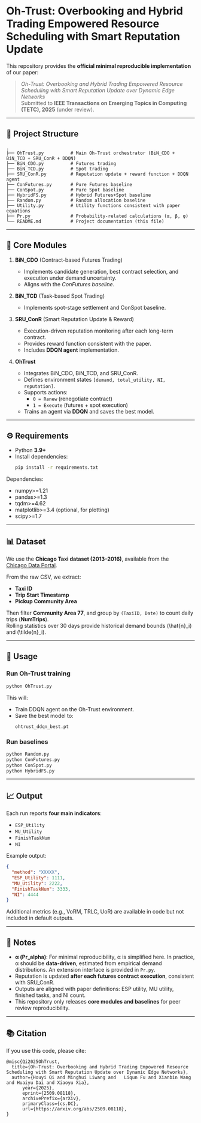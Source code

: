 # Oh-Trust: Overbooking and Hybrid Trading Empowered Resource Scheduling with Smart Reputation Update

This repository provides the **official minimal reproducible implementation** of our paper:

> *Oh-Trust: Overbooking and Hybrid Trading Empowered Resource Scheduling with Smart Reputation Update over Dynamic Edge Networks*  
> Submitted to **IEEE Transactions on Emerging Topics in Computing (TETC), 2025** (under review).

---

## 📂 Project Structure

```
.
├── OhTrust.py          # Main Oh-Trust orchestrator (BiN_CDO + BiN_TCD + SRU_ConR + DDQN)
├── BiN_CDO.py          # Futures trading 
├── BiN_TCD.py          # Spot trading 
├── SRU_ConR.py         # Reputation update + reward function + DDQN agent
├── ConFutures.py       # Pure Futures baseline
├── ConSpot.py          # Pure Spot baseline
├── HybridFS.py         # Hybrid Futures+Spot baseline
├── Random.py           # Random allocation baseline
├── Utility.py          # Utility functions consistent with paper equations
├── Pr.py               # Probability-related calculations (α, β, φ)
└── README.md           # Project documentation (this file)
```

---

## 🔑 Core Modules

1. **BiN_CDO** (Contract-based Futures Trading)  
   - Implements candidate generation, best contract selection, and execution under demand uncertainty.  
   - Aligns with the *ConFutures baseline*.  

2. **BiN_TCD** (Task-based Spot Trading)  
   - Implements spot-stage settlement and ConSpot baseline.  

3. **SRU_ConR** (Smart Reputation Update & Reward)  
   - Execution-driven reputation monitoring after each long-term contract.  
   - Provides reward function consistent with the paper.  
   - Includes **DDQN agent** implementation.  

4. **OhTrust**  
   - Integrates BiN_CDO, BiN_TCD, and SRU_ConR.  
   - Defines environment states `[demand, total_utility, NI, reputation]`.  
   - Supports actions:  
     - `0 = Renew` (renegotiate contract)  
     - `1 = Execute` (futures + spot execution)  
   - Trains an agent via **DDQN** and saves the best model.  

---

## ⚙️ Requirements

- Python **3.9+**  
- Install dependencies:  
  ```bash
  pip install -r requirements.txt
  ```  

Dependencies:
- numpy>=1.21  
- pandas>=1.3  
- tqdm>=4.62  
- matplotlib>=3.4 (optional, for plotting)  
- scipy>=1.7  

---

## 📊 Dataset

We use the **Chicago Taxi dataset (2013–2016)**, available from the  
[Chicago Data Portal](https://data.cityofchicago.org/Transportation/Taxi-Trips/wrvz-psew).  

From the raw CSV, we extract:
- **Taxi ID**  
- **Trip Start Timestamp**  
- **Pickup Community Area**  

Then filter **Community Area 77**, and group by `(TaxiID, Date)` to count daily trips (**NumTrips**).  
Rolling statistics over 30 days provide historical demand bounds \(\hat{n}_i\) and \(\tilde{n}_i\).  

---

## 🚀 Usage

### Run Oh-Trust training
```bash
python OhTrust.py
```

This will:
- Train DDQN agent on the Oh-Trust environment.  
- Save the best model to:
  ```
  ohtrust_ddqn_best.pt
  ```

### Run baselines
```bash
python Random.py
python ConFutures.py
python ConSpot.py
python HybridFS.py
```

---

## 📈 Output

Each run reports **four main indicators**:

- `ESP_Utility`  
- `MU_Utility`  
- `FinishTaskNum`  
- `NI`  

Example output:
```json
{
  "method": "XXXXX",
  "ESP_Utility": 1111,
  "MU_Utility": 2222,
  "FinishTaskNum": 3333,
  "NI": 4444
}
```

Additional metrics (e.g., VoRM, TRLC, UoR) are available in code but not included in default outputs.

---

## 📝 Notes

- **α (Pr_alpha)**: For minimal reproducibility, α is simplified here. In practice, α should be **data-driven**, estimated from empirical demand distributions. An extension interface is provided in `Pr.py`.  
- Reputation is updated **after each futures contract execution**, consistent with SRU_ConR.  
- Outputs are aligned with paper definitions: ESP utility, MU utility, finished tasks, and NI count.  
- This repository only releases **core modules and baselines** for peer review reproducibility.  

---

## 📚 Citation

If you use this code, please cite:

```
@misc{Qi2025OhTrust,
  title={Oh-Trust: Overbooking and Hybrid Trading Empowered Resource Scheduling with Smart Reputation Update over Dynamic Edge Networks},
  author={Houyi Qi and Minghui Liwang and	Liqun Fu and Xianbin Wang and Huaiyu Dai and Xiaoyu Xia},
      year={2025},
      eprint={2509.08118},
      archivePrefix={arXiv},
      primaryClass={cs.DC},
      url={https://arxiv.org/abs/2509.08118}, 
}


```
